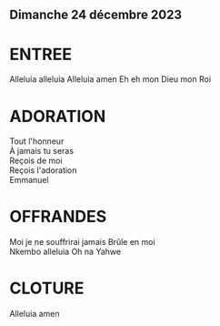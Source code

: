 ## Dimanche 24 décembre 2023  

# ENTREE
Alleluia alleluia
Alleluia amen
Eh eh mon Dieu mon Roi

# ADORATION
Tout l'honneur  
À jamais tu seras  
Reçois de moi  
Reçois l'adoration  
Emmanuel  

# OFFRANDES
Moi je ne souffrirai jamais
Brûle en moi  
Nkembo alleluia
Oh na Yahwe

# CLOTURE
Alleluia amen  
